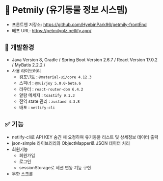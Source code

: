 # 📌 Petmily (유기동물 정보 시스템)

* 프론트엔 저장소: https://github.com/HyebinPark96/petmily-frontEnd
* 배포 URL: https://petmilyplz.netlify.app/

## 🔨 개발환경
* Java Version 8, Gradle / Spring Boot Version 2.6.7 / React Version 17.0.2 / MyBatis 2.2.2 / 
* 사용 라이브러리
  <!-- * 테이블 : `material-table 1.69.3`
  * 차트 : `amchart4 4.10.22`  
  * 탭 : `material-ui/core 4.12.3` -->
  * 컴포넌트 : `@material-ui/core 4.12.3`
  * 스피너 : `@mui/joy 5.0.0-beta.6`
  * 라우터 : `react-router-dom 6.4.2`
  * 알람 메세지 : `toastify 9.1.3` 
  * 전역 state 관리 : `zustand 4.3.8` 
  * 배포 : `netlify-cli`
## ✅ 기능
 * netlify-cli로 API KEY 숨긴 채 요청하여 유기동물 리스트 및 상세정보 데이터 출력
 * json-simple 라이브러리와 ObjectMapper로 JSON 데이터 처리
 * 회원기능
   * 회원가입
   * 로그인
   * sessionStorage로 세션 연동 기능 구현
* 무한 스크롤
  <!-- * 탭 메뉴 구현
    * 1번 탭 게시판, 2번 탭 차트
  * 글 리스트
    * 글 번호, 제목, 작성자, 작성 일자
    * 컬럼별 정렬
  * [Modal] 글 등록
    * 입력 항목 : 작성자명, 비밀번호, 제목, 내용
  * [Modal] 글 수정
    * 비밀번호 확인 후 수정 Modal Open
  * [Modal] 글 삭제
    * 비밀번호 확인 후 삭제 Modal Open
        * 삭제 전 사용자 최종 확인 Modal 필요
  * Pagination 구현
  * 글 등록, 수정 시 첨부 파일 추가 기능
    * 첨부 파일 존재 시 글 리스트에서 아이콘 표시
  * 조회수 표시
  * 게시글 검색 기능
  * 차트
    * 컬럼차트 : 일자별 게시글 수 --> 
<!-- ## ✅ 피드백
  * @ControllerAdvice를 이용한 예외처리
  * 마이바티스 여러 if문보다 choose when문으로 코드 줄이기
  * 페이징 처리 : 네트워크 preview/response를 참고하여 페이지당 전체 게시글을 불러오는 방식에서 
                  페이지당 게시글 개수만큼만 들고오기
  * 무분별한 console.log() 대신 개발자도구를 이용한 디버깅
  * 컴포넌트 분리 및 props로 state 넘겨주기
  * state는 상태관리를 위해 필요한 것이므로 일회성 용도는 변수로 관리
  * 가급적 useRef 지양
  * 구조분해할당(spread 등) 학습 -->
